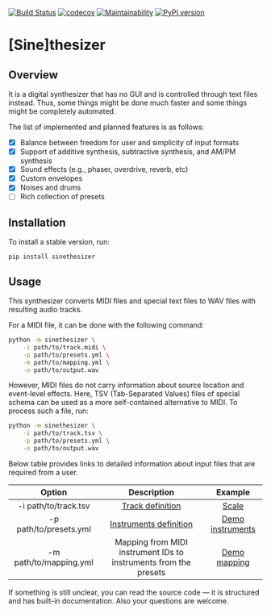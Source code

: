 [![Build Status](https://travis-ci.org/Nikolay-Lysenko/sinethesizer.svg?branch=master)](https://travis-ci.org/Nikolay-Lysenko/sinethesizer)
[![codecov](https://codecov.io/gh/Nikolay-Lysenko/sinethesizer/branch/master/graph/badge.svg)](https://codecov.io/gh/Nikolay-Lysenko/sinethesizer)
[![Maintainability](https://api.codeclimate.com/v1/badges/a43618b5f9454d01186c/maintainability)](https://codeclimate.com/github/Nikolay-Lysenko/sinethesizer/maintainability)
[![PyPI version](https://badge.fury.io/py/sinethesizer.svg)](https://badge.fury.io/py/sinethesizer)

# [Sine]thesizer

## Overview

It is a digital synthesizer that has no GUI and is controlled through text files instead. Thus, some things might be done much faster and some things might be completely automated.

The list of implemented and planned features is as follows:
- [x] Balance between freedom for user and simplicity of input formats
- [x] Support of additive synthesis, subtractive synthesis, and AM/PM synthesis
- [x] Sound effects (e.g., phaser, overdrive, reverb, etc)
- [x] Custom envelopes
- [x] Noises and drums
- [ ] Rich collection of presets

## Installation

To install a stable version, run:
```
pip install sinethesizer
```

## Usage

This synthesizer converts MIDI files and special text files to WAV files with resulting audio tracks.

For a MIDI file, it can be done with the following command:
```bash
python -m sinethesizer \
    -i path/to/track.midi \
    -p path/to/presets.yml \
    -m path/to/mapping.yml \
    -o path/to/output.wav
```

However, MIDI files do not carry information about source location and event-level effects. Here, TSV (Tab-Separated Values) files of special schema can be used as a more self-contained alternative to MIDI. To process such a file, run:
```bash
python -m sinethesizer \
    -i path/to/track.tsv \
    -p path/to/presets.yml \
    -o path/to/output.wav
```

Below table provides links to detailed information about input files that are required from a user.

Option | Description | Example
:----: | :---------: | :-----:
-i path/to/track.tsv | [Track definition](https://github.com/Nikolay-Lysenko/sinethesizer/blob/master/docs/track_definition.md) | [Scale](https://github.com/Nikolay-Lysenko/sinethesizer/blob/master/docs/examples/scale.tsv)
-p path/to/presets.yml | [Instruments definition](https://github.com/Nikolay-Lysenko/sinethesizer/blob/master/docs/instruments_creation.md) | [Demo instruments](https://github.com/Nikolay-Lysenko/sinethesizer/blob/master/presets/demo.yml)
-m path/to/mapping.yml | Mapping from MIDI instrument IDs to instruments from the presets | [Demo mapping](https://github.com/Nikolay-Lysenko/sinethesizer/blob/master/docs/examples/mapping.yml)

If something is still unclear, you can read the source code — it is structured and has built-in documentation. Also your questions are welcome.
